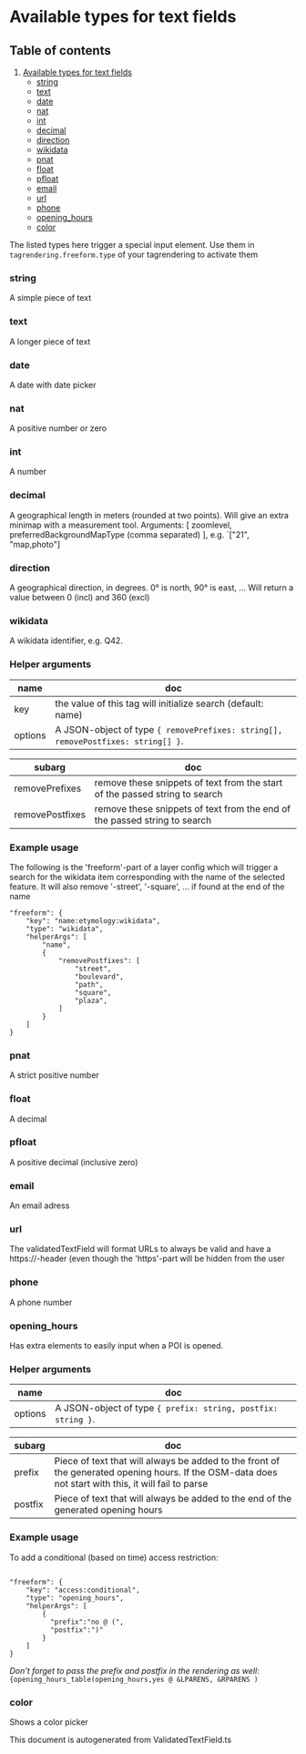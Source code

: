 

 Available types for text fields 
=================================



## Table of contents

1. [Available types for text fields](#available-types-for-text-fields)
    + [string](#string)
    + [text](#text)
    + [date](#date)
    + [nat](#nat)
    + [int](#int)
    + [decimal](#decimal)
    + [direction](#direction)
    + [wikidata](#wikidata)
    + [pnat](#pnat)
    + [float](#float)
    + [pfloat](#pfloat)
    + [email](#email)
    + [url](#url)
    + [phone](#phone)
    + [opening_hours](#opening_hours)
    + [color](#color)



The listed types here trigger a special input element. Use them in `tagrendering.freeform.type` of your tagrendering to activate them



### string 



A simple piece of text



### text 



A longer piece of text



### date 



A date with date picker



### nat 



A positive number or zero



### int 



A number



### decimal 



A geographical length in meters (rounded at two points). Will give an extra minimap with a measurement tool. Arguments: [ zoomlevel, preferredBackgroundMapType (comma separated) ], e.g. `["21", "map,photo"]



### direction 



A geographical direction, in degrees. 0° is north, 90° is east, ... Will return a value between 0 (incl) and 360 (excl)



### wikidata 



A wikidata identifier, e.g. Q42. 

### Helper arguments 

 

name | doc
------ | -----
key | the value of this tag will initialize search (default: name)
options | A JSON-object of type `{ removePrefixes: string[], removePostfixes: string[] }`. 

subarg | doc
-------- | -----
removePrefixes | remove these snippets of text from the start of the passed string to search
removePostfixes | remove these snippets of text from the end of the passed string to search

 

### Example usage 

 The following is the 'freeform'-part of a layer config which will trigger a search for the wikidata item corresponding with the name of the selected feature. It will also remove '-street', '-square', ... if found at the end of the name

```
"freeform": {
    "key": "name:etymology:wikidata",
    "type": "wikidata",
    "helperArgs": [
        "name",
        {
            "removePostfixes": [
                "street",
                "boulevard",
                "path",
                "square",
                "plaza",
            ]
        }
    ]
}
```



### pnat 



A strict positive number



### float 



A decimal



### pfloat 



A positive decimal (inclusive zero)



### email 



An email adress



### url 



The validatedTextField will format URLs to always be valid and have a https://-header (even though the 'https'-part will be hidden from the user



### phone 



A phone number



### opening_hours 



Has extra elements to easily input when a POI is opened. 

### Helper arguments 

 

name | doc
------ | -----
options | A JSON-object of type `{ prefix: string, postfix: string }`.  

subarg | doc
-------- | -----
prefix | Piece of text that will always be added to the front of the generated opening hours. If the OSM-data does not start with this, it will fail to parse
postfix | Piece of text that will always be added to the end of the generated opening hours

 

### Example usage 

 To add a conditional (based on time) access restriction:

```

"freeform": {
    "key": "access:conditional",
    "type": "opening_hours",
    "helperArgs": [
        {
          "prefix":"no @ (",
          "postfix":")"
        }
    ]
}
```

*Don't forget to pass the prefix and postfix in the rendering as well*: `{opening_hours_table(opening_hours,yes @ &LPARENS, &RPARENS )`



### color 



Shows a color picker 

This document is autogenerated from ValidatedTextField.ts